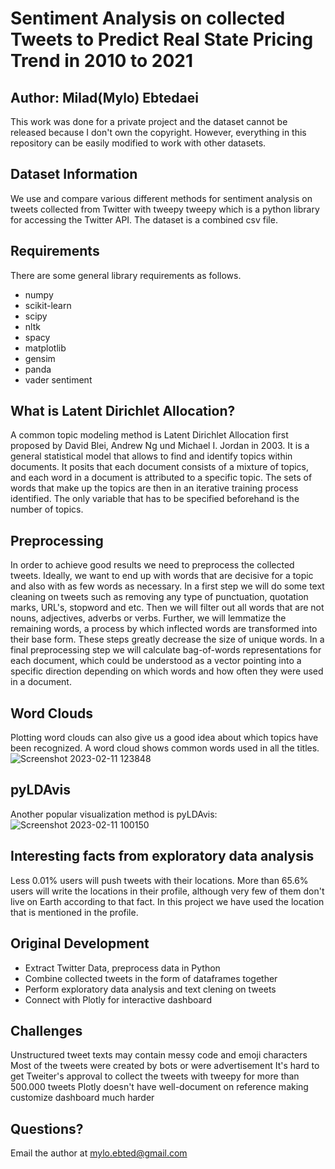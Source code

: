 # Sentiment Analysis on collected Tweets to Predict Real State Pricing Trend in 2010 to 2021

## Author: Milad(Mylo) Ebtedaei

This work was done for a private project and the dataset cannot be released because I don't own the copyright. However, everything in this repository can be easily modified to work with other datasets.

## Dataset Information
We use and compare various different methods for sentiment analysis on tweets collected from Twitter with tweepy tweepy which is a python library for accessing the Twitter API. The dataset is a combined csv file. 

## Requirements
There are some general library requirements as follows.

- numpy
- scikit-learn
- scipy
- nltk
- spacy
- matplotlib
- gensim
- panda
- vader sentiment

## What is Latent Dirichlet Allocation?
A common topic modeling method is Latent Dirichlet Allocation first proposed by David Blei, Andrew Ng und Michael I. Jordan in 2003. It is a general statistical model that allows to find and identify topics within documents. It posits that each document consists of a mixture of topics, and each word in a document is attributed to a specific topic. The sets of words that make up the topics are then in an iterative training process identified. The only variable that has to be specified beforehand is the number of topics.

## Preprocessing
In order to achieve good results we need to preprocess the collected tweets. Ideally, we want to end up with words that are decisive for a topic and also with as few words as necessary. In a first step we will do some text cleaning on tweets such as removing any type of punctuation, quotation marks, URL's, stopword and etc. Then we will filter out all words that are not nouns, adjectives, adverbs or verbs. Further, we will lemmatize the remaining words, a process by which inflected words are transformed into their base form. These steps greatly decrease the size of unique words. 
In a final preprocessing step we will calculate bag-of-words representations for each document, which could be understood as a vector pointing into a specific direction depending on which words and how often they were used in a document.

## Word Clouds
Plotting word clouds can also give us a good idea about which topics have been recognized. A word cloud shows common words used in all the titles.
![Screenshot 2023-02-11 123848](https://user-images.githubusercontent.com/121390440/218272732-623d009d-7194-4b60-a35c-cd8721e393c4.png)

## pyLDAvis
Another popular visualization method is pyLDAvis:
![Screenshot 2023-02-11 100150](https://user-images.githubusercontent.com/121390440/218265654-28030bbd-d9a7-453e-8f5c-e0cb97f1e957.png)

## Interesting facts from exploratory data analysis
Less 0.01% users will push tweets with their locations.
More than 65.6% users will write the locations in their profile, although very few of them don't live on Earth according to that fact. In this project we have used the location that is mentioned in the profile.

## Original Development
- Extract Twitter Data, preprocess data in Python
- Combine collected tweets in the form of dataframes together 
- Perform exploratory data analysis and text clening on tweets
- Connect with Plotly for interactive dashboard 

## Challenges
Unstructured tweet texts may contain messy code and emoji characters
Most of the tweets were created by bots or were advertisement
It's hard to get Tweiter's approval to collect the tweets with tweepy for more than 500.000 tweets
Plotly doesn't have well-document on reference making customize dashboard much harder
 
## Questions?
Email the author at mylo.ebted@gmail.com
